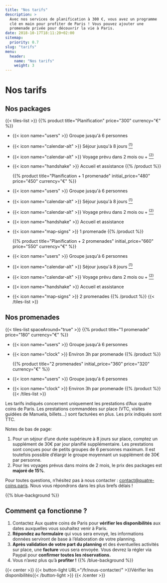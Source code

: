 ```yaml
---
title: "Nos tarifs"
description: >
  Avec nos services de planification à 300 €, vous avez un programme
  clé en main pour profiter de Paris ! Vous pouvez ajouter une
  promenade privée pour découvrir la vie à Paris.
date: 2018-10-17T18:11:20+02:00
sitemap:
  priority: 0.7
slug: "tarifs"
menu:
  header:
    name: "Nos tarifs"
    weight: 3
---
```


# Nos tarifs

## Nos packages

{{< tiles-list >}}
  {{% product title="Planification" price="300" currency="€" %}}
* {{< icon name="users" >}} Groupe jusqu'à 6 personnes
* {{< icon name="calendar-alt" >}} Séjour jusqu'à 8 jours <a href="#footnote-1"><sup class="footnote">(1)</sup></a>
* {{< icon name="calendar-alt" >}} Voyage prévu dans 2 mois ou + <a href="#footnote-2"><sup class="footnote">(2)</sup></a>
* {{< icon name="handshake" >}} Accueil et assistance
  {{% /product %}}

  {{% product title="Planification + 1 promenade" initial_price="480" price="450" currency="€" %}}
* {{< icon name="users" >}} Groupe jusqu'à 6 personnes
* {{< icon name="calendar-alt" >}} Séjour jusqu'à 8 jours <a href="#footnote-1"><sup class="footnote">(1)</sup></a>
* {{< icon name="calendar-alt" >}} Voyage prévu dans 2 mois ou + <a href="#footnote-2"><sup class="footnote">(2)</sup></a>
* {{< icon name="handshake" >}} Accueil et assistance
* {{< icon name="map-signs" >}} 1 promenade
  {{% /product %}}

  {{% product title="Planification + 2 promenades" initial_price="660" price="550" currency="€" %}}
* {{< icon name="users" >}} Groupe jusqu'à 6 personnes
* {{< icon name="calendar-alt" >}} Séjour jusqu'à 8 jours <a href="#footnote-1"><sup class="footnote">(1)</sup></a>
* {{< icon name="calendar-alt" >}} Voyage prévu dans 2 mois ou + <a href="#footnote-2"><sup class="footnote">(2)</sup></a>
* {{< icon name="handshake" >}} Accueil et assistance
* {{< icon name="map-signs" >}} 2 promenades
  {{% /product %}}
{{< /tiles-list >}}

## Nos promenades

{{< tiles-list spaceAround="true" >}}
  {{% product title="1 promenade" price="180" currency="€" %}}
* {{< icon name="users" >}} Groupe jusqu'à 6 personnes
* {{< icon name="clock" >}} Environ 3h par promenade
  {{% /product %}}

  {{% product title="2 promenades" initial_price="360" price="320" currency="€" %}}
* {{< icon name="users" >}} Groupe jusqu'à 6 personnes
* {{< icon name="clock" >}} Environ 3h par promenade
  {{% /product %}}
{{< /tiles-list >}}

Les tarifs indiqués concernent uniquement les prestations d’Aux quatre coins de Paris. Les prestations commandées sur place (VTC, visites guidées de Manuela, billets…) sont facturées en plus. Les prix indiqués sont TTC.

Notes de bas de page:

1. <a id="footnote-1" name="footnote-1"/>Pour un séjour d’une durée supérieure à 8 jours sur place, comptez un supplément de 30€ par jour planifié supplémentaire. Les prestations sont conçues pour de petits groupes de 6 personnes maximum. Il est toutefois possible d’élargir le groupe moyennant un supplément de 30€ par personne.
2. <a id="footnote-2" name="footnote-2"/>Pour les voyages prévus dans moins de 2 mois, le prix des packages est **majoré de 15%**.

Pour toutes questions, n’hésitez pas à nous contacter : [contact@quatre-coins.paris](mailto:contact@quatre-coins.paris). Nous vous répondrons dans les plus brefs délais !

{{% blue-background %}}
## Comment ça fonctionne ?

1. Contactez Aux quatre coins de Paris pour **vérifier les disponibilités** aux dates auxquelles vous souhaitez venir à Paris.
2. **Répondez au formulaire** qui vous sera envoyé, les informations données serviront de base à l’élaboration de votre planning.
3. **Après validation de votre part du planning** et des éventuelles activités sur place, une **facture** vous sera envoyée. Vous devrez la régler via Paypal pour **confirmer toutes les réservations.**
4. Vous n’avez plus qu’à **profiter !**
{{% /blue-background %}}

{{< center >}}
{{< button-light URL="/fr/nous-contacter/" >}}Vérifier les disponibilités{{< /button-light >}}
{{< /center >}}
